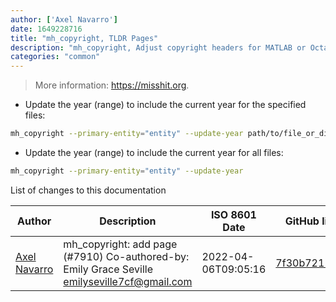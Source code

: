 ```yaml
---
author: ['Axel Navarro']
date: 1649228716
title: "mh_copyright, TLDR Pages"
description: "mh_copyright, Adjust copyright headers for MATLAB or Octave code."
categories: "common"
---
```

> More information: <https://misshit.org>.

- Update the year (range) to include the current year for the specified files:

```bash
mh_copyright --primary-entity="entity" --update-year path/to/file_or_directory1.m path/to/file_or_director2.m ...
```

- Update the year (range) to include the current year for all files:

```bash
mh_copyright --primary-entity="entity" --update-year
```
List of changes to this documentation


Author | Description | ISO 8601 Date | GitHub link
------|-----|-----|-----
[Axel Navarro](mailto:navarroaxel@gmail.com) | mh_copyright: add page (#7910) Co-authored-by: Emily Grace Seville <emilyseville7cf@gmail.com> | 2022-04-06T09:05:16 | [7f30b7211ea0](https://github.com/tldr-pages/tldr/commit/7f30b7211ea06828604c48c3f189a0596131917f)

